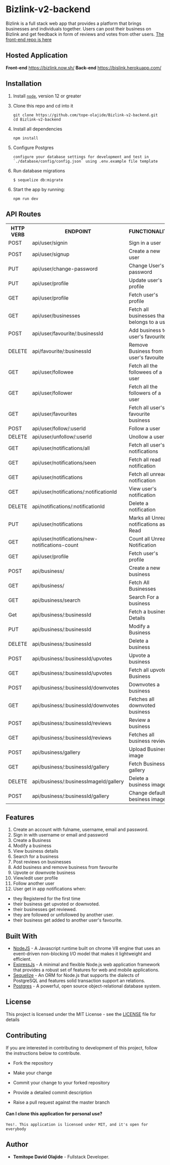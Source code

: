 # Bizlink-v2-backend

Bizlink is a full stack web app that provides a platform that brings businesses and individuals together.
Users can post their business on Bizlink and get feedback in form of reviews and votes from other users. [The front-end repo is here](https://github.com/tope-olajide/Bizlink-v2-frontend)

## Hosted Application

**Front-end** https://bizlink.now.sh/
**Back-end** https://bislink.herokuapp.com/

## Installation

1. Install [`node`](https://nodejs.org/en/download/), version 12 or greater

3) Clone this repo and cd into it

   ```
   git clone https://github.com/tope-olajide/Bizlink-v2-backend.git
   cd Bizlink-v2-backend
   ```

4. Install all dependencies

   ```
   npm install
   ```

5. Configure Postgres

   ```
   configure your database settings for development and test in
   `./database/config/config.json` using .env.example file template
   ```

6. Run database migrations

   ```
   $ sequelize db:migrate
   ```

6) Start the app by running:

   ```
   npm run dev
   ```

## API Routes

<table>
<tr><th>HTTP VERB</th><th>ENDPOINT</th><th>FUNCTIONALITY</th></tr>
<tr><td>POST</td> <td>api/user/signin</td> <td>Sign in a user</td></tr>
<tr><td>POST</td> <td>api/user/signup</td> <td>Create a new user</td></tr>
<tr><td>PUT</td> <td>api/user/change-password</td> <td>Change User's password</td></tr>
<tr><td>PUT</td> <td>api/user/profile</td> <td>Update user's profile</td></tr>
<tr><td>GET</td> <td>api/user/profile</td> <td>Fetch user's profile</td></tr>
<tr><td>GET</td> <td>api/user/businesses</td> <td>Fetch all businesses that belongs to a user</td></tr>
<tr><td>POST</td> <td>api/user/favourite/:businessId</td> <td>Add business to user's favourite</td></tr>
<tr><td>DELETE</td> <td>api/favourite/:businessId</td> <td>Remove Business from user's favouite</td></tr>
<tr><td>GET</td> <td>api/user/followee</td> <td>Fetch all the followees of a user</td></tr>
<tr><td>GET</td> <td>api/user/follower</td> <td>Fetch all the followers of a user</td></tr>
<tr><td>GET</td> <td>api/user/favourites</td> <td>Fetch all user's favourite business</td></tr>
<tr><td>POST</td> <td>api/user/follow/:userId</td> <td>Follow a user</td></tr>
<tr><td>DELETE</td> <td>api/user/unfollow/:userId</td> <td>Unollow a user</td></tr>
<tr><td>GET</td> <td>api/user/notifications/all</td> <td>Fetch all user's notifications</td></tr>
<tr><td>GET</td> <td>api/user/notifications/seen</td> <td>Fetch all read notification</td></tr>
<tr><td>GET</td> <td>api/user/notifications</td> <td>Fetch all unread notification</td></tr>
<tr><td>GET</td> <td>api/user/notifications/:notificationId</td> <td>View user's notification</td></tr>
<tr><td>DELETE</td> <td>api/notifications/:notificationId</td> <td>Delete a notification</td></tr>
<tr><td>PUT</td> <td>api/user/notifications</td> <td>Marks all Unread notifications as Read</td></tr>
<tr><td>GET</td> <td>api/user/notifications/new-notifications-count</td> <td>Count all Unread Notification</td></tr>
<tr><td>GET</td> <td>api/user/profile</td> <td>Fetch user's profile</td></tr>
<tr><td>POST</td> <td>api/business/</td> <td>Create a new business</td></tr>
<tr><td>GET</td> <td>api/business/</td> <td>Fetch All Businesses</td></tr>
<tr><td>GET</td> <td>api/business/search</td> <td>Search For a business</td></tr>
<tr><td>Get</td> <td>api/business/:businessId</td> <td>Fetch a business Details</td></tr>
<tr><td>PUT</td> <td>api/business/:businessId</td> <td>Modify a Business</td></tr>
<tr><td>DELETE</td> <td>api/business/:businessId</td> <td>Delete a business</td></tr>
<tr><td>POST</td> <td>api/business/:businessId/upvotes</td> <td>Upvote a business</td></tr>
<tr><td>GET</td> <td>api/business/:businessId/upvotes</td> <td>Fetch all upvoted Business</td></tr>
<tr><td>POST</td> <td>api/business/:businessId/downvotes</td> <td>Downvotes a business</td></tr>
<tr><td>GET</td> <td>api/business/:businessId/downvotes</td> <td>Fetches all downvoted business</td></tr>
<tr><td>POST</td> <td>api/business/:businessId/reviews</td> <td>Review a business</td></tr>
<tr><td>GET</td> <td>api/business/:businessId/reviews</td> <td>Fetches all business review</td></tr>
<tr><td>POST</td> <td>api/business/gallery</td> <td>Upload Business image</td></tr>
<tr><td>GET</td> <td>api/business/:businessId/gallery</td> <td>Fetch Business gallery</td></tr>
<tr><td>DELETE</td> <td>api/business/:businessImageId/gallery</td> <td>Delete a business image</td></tr>
<tr><td>POST</td> <td>api/business/:businessId/gallery</td> <td>Change default besiness image</td></tr>
</table>

## Features
1. Create an account with fulname, username, email and password.
2. Sign in with username or email and password
3. Create a Business
4. Modify a business
5. View business details
6. Search for a business
7. Post reviews on businesses
8. Add business and remove business from favourite
9. Upvote or downvote business
10. View/edit user profile
11. Follow another user
12. User get in app notifications when:
- they Registered for the first time
- their business get upvoted or downvoted.
- their businesses get reviewed.
- they are followed or unfollowed by another user.
- their business get added to another user's favourite.

## Built With

* [NodeJS](https://nodejs.org/en/) - A Javascript runtime built on chrome V8 engine that uses an event-driven non-blocking I/O model that makes it lightweight and efficient.
* [ExpressJs](https://expressjs.com/) - A minimal and flexible Node.js web application framework that provides a robust set of features for web and mobile applications.
* [Sequelize](http://docs.sequelizejs.com/) - An ORM for Node.js that supports the dialects of PostgreSQL and features solid transaction support an relations.
* [Postgres](https://www.postgresql.org/) - A powerful, open source object-relational database system.

## License

This project is licensed under the MIT License - see the [LICENSE](LICENSE) file for details

## Contributing

If you are interested in contributing to development of this project, follow the instructions below to contribute.

- Fork the repository

- Make your change

- Commit your change to your forked repository

- Provide a detailed commit description

- Raise a pull request against the master branch

#### Can I clone this application for personal use?

    Yes!. This application is licensed under MIT, and it's open for
    everybody

## Author

- **Temitope David Olajide** - Fullstack Developer.

